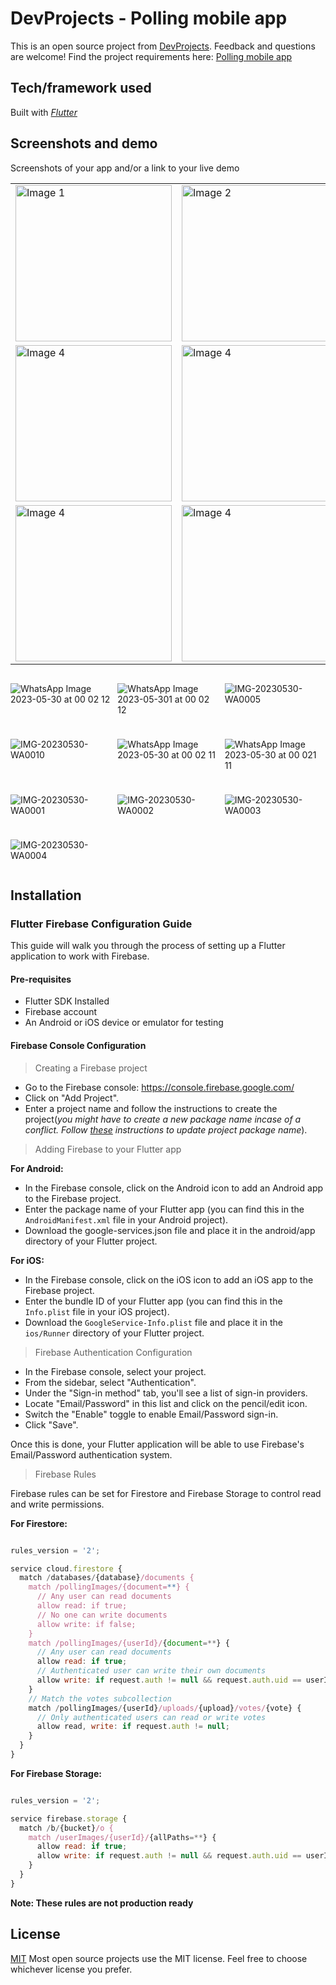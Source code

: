 # DevProjects - Polling mobile app

This is an open source project from [DevProjects](http://www.codementor.io/projects). Feedback and questions are welcome!
Find the project requirements here: [Polling mobile app](https://www.codementor.io/projects/mobile/polling-application-b5wir2bvh4)

## Tech/framework used
Built with *[Flutter](https://flutter.dev/)*

## Screenshots and demo

Screenshots of your app and/or a link to your live demo

<table>
  <tr>
    <td>
      <img src="https://github.com/masumba/codementor-polling-mobile-app/assets/39776329/1b8de994-fba0-4c2d-97c2-09d3d2eb65ce" alt="Image 1" style="width: 250px;"/>
    </td>
    <td>
      <img src="https://github.com/masumba/codementor-polling-mobile-app/assets/39776329/ee486955-6524-4ebf-94ff-b1f293a416c0" alt="Image 2" style="width: 250px;"/>
    </td>
    <td>
      <img src="https://github.com/masumba/codementor-polling-mobile-app/assets/39776329/3ce56607-d893-4b83-9a30-d82df03a3ec9" alt="Image 3" style="width: 250px;"/>
    </td>
  </tr>
  <tr>
    <td>
      <img src="https://github.com/masumba/codementor-polling-mobile-app/assets/39776329/594c2fcc-7f8f-44b2-8689-ea0310d5c2ff" alt="Image 4" style="width: 250px;"/>
    </td>
    <td>
      <img src="https://github.com/masumba/codementor-polling-mobile-app/assets/39776329/6066e209-4057-4c47-8808-87e5d2e6011a" alt="Image 4" style="width: 250px;"/>
    </td>
    <td>
      <img src="https://github.com/masumba/codementor-polling-mobile-app/assets/39776329/c96913db-f098-4594-b155-3d3cacebb3e0" alt="Image 4" style="width: 250px;"/>
    </td>
  </tr>
  <tr>
    <td>
      <img src="https://github.com/masumba/codementor-polling-mobile-app/assets/39776329/651a02a2-60f7-4e98-89f9-16b4364aa0cb" alt="Image 4" style="width: 250px;"/>
    </td>
    <td>
      <img src="https://github.com/masumba/codementor-polling-mobile-app/assets/39776329/158a7a14-5267-4b1c-a9f2-1100d6ab8371" alt="Image 4" style="width: 250px;"/>
    </td>
    <td>
      <img src="https://github.com/masumba/codementor-polling-mobile-app/assets/39776329/c284bdb7-5bdd-47b8-8ed0-fe97a505e734" alt="Image 4" style="width: 250px;"/>
    </td>
  </tr>
</table>

<div style="display: grid; grid-template-columns: repeat(3, 1fr); gap: 10px;">
  
  ![WhatsApp Image 2023-05-30 at 00 02 12](https://github.com/masumba/codementor-polling-mobile-app/assets/39776329/1b8de994-fba0-4c2d-97c2-09d3d2eb65ce)

  ![WhatsApp Image 2023-05-301 at 00 02 12](https://github.com/masumba/codementor-polling-mobile-app/assets/39776329/ee486955-6524-4ebf-94ff-b1f293a416c0)
  
  ![IMG-20230530-WA0005](https://github.com/masumba/codementor-polling-mobile-app/assets/39776329/3ce56607-d893-4b83-9a30-d82df03a3ec9)
  
  ![IMG-20230530-WA0010](https://github.com/masumba/codementor-polling-mobile-app/assets/39776329/594c2fcc-7f8f-44b2-8689-ea0310d5c2ff)
  
  ![WhatsApp Image 2023-05-30 at 00 02 11](https://github.com/masumba/codementor-polling-mobile-app/assets/39776329/6066e209-4057-4c47-8808-87e5d2e6011a)
  
  ![WhatsApp Image 2023-05-30 at 00 021 11](https://github.com/masumba/codementor-polling-mobile-app/assets/39776329/c96913db-f098-4594-b155-3d3cacebb3e0)
  
  ![IMG-20230530-WA0001](https://github.com/masumba/codementor-polling-mobile-app/assets/39776329/651a02a2-60f7-4e98-89f9-16b4364aa0cb)
  
  ![IMG-20230530-WA0002](https://github.com/masumba/codementor-polling-mobile-app/assets/39776329/158a7a14-5267-4b1c-a9f2-1100d6ab8371)
  
  ![IMG-20230530-WA0003](https://github.com/masumba/codementor-polling-mobile-app/assets/39776329/c284bdb7-5bdd-47b8-8ed0-fe97a505e734)
  
  ![IMG-20230530-WA0004](https://github.com/masumba/codementor-polling-mobile-app/assets/39776329/1a0854d3-0043-4982-ab1a-2dc7ed36e3cc)
  
</div>

## Installation

### Flutter Firebase Configuration Guide

This guide will walk you through the process of setting up a Flutter application to work with Firebase.

#### Pre-requisites

* Flutter SDK Installed
* Firebase account
* An Android or iOS device or emulator for testing

#### Firebase Console Configuration

> Creating a Firebase project
* Go to the Firebase console: https://console.firebase.google.com/
* Click on "Add Project".
* Enter a project name and follow the instructions to create the project(*you might have to create a new package name incase of a conflict. Follow [these](https://pub.dev/packages/change_app_package_name) instructions to update project package name*).

> Adding Firebase to your Flutter app

**For Android:**
* In the Firebase console, click on the Android icon to add an Android app to the Firebase project.
* Enter the package name of your Flutter app (you can find this in the `AndroidManifest.xml` file in your Android project).
* Download the google-services.json file and place it in the android/app directory of your Flutter project.

**For iOS:**
* In the Firebase console, click on the iOS icon to add an iOS app to the Firebase project.
* Enter the bundle ID of your Flutter app (you can find this in the `Info.plist` file in your iOS project).
* Download the `GoogleService-Info.plist` file and place it in the `ios/Runner` directory of your Flutter project.


> Firebase Authentication Configuration
* In the Firebase console, select your project.
* From the sidebar, select "Authentication".
* Under the "Sign-in method" tab, you'll see a list of sign-in providers.
* Locate "Email/Password" in this list and click on the pencil/edit icon.
* Switch the "Enable" toggle to enable Email/Password sign-in.
* Click "Save".

Once this is done, your Flutter application will be able to use Firebase's Email/Password authentication system.


> Firebase Rules

Firebase rules can be set for Firestore and Firebase Storage to control read and write permissions.

**For Firestore:**

```javascript

rules_version = '2';

service cloud.firestore {
  match /databases/{database}/documents {
    match /pollingImages/{document=**} {
      // Any user can read documents
      allow read: if true;
      // No one can write documents
      allow write: if false;
    }
    match /pollingImages/{userId}/{document=**} {
      // Any user can read documents
      allow read: if true;
      // Authenticated user can write their own documents
      allow write: if request.auth != null && request.auth.uid == userId;
    }
    // Match the votes subcollection
    match /pollingImages/{userId}/uploads/{upload}/votes/{vote} {
      // Only authenticated users can read or write votes
      allow read, write: if request.auth != null;
    }
  }
}

```


**For Firebase Storage:**

```javascript

rules_version = '2';

service firebase.storage {
  match /b/{bucket}/o {
    match /userImages/{userId}/{allPaths=**} {
      allow read: if true;
      allow write: if request.auth != null && request.auth.uid == userId;
    }
  }
}

```

**Note: These rules are not production ready**

## License
[MIT](https://choosealicense.com/licenses/mit/)
Most open source projects use the MIT license. Feel free to choose whichever license you prefer.
